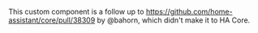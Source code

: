 This custom component is a follow up to https://github.com/home-assistant/core/pull/38309 by @bahorn, which didn't make it to HA Core.